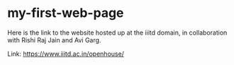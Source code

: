 # my-first-web-page
Here is the link to the website hosted up at the iiitd domain, in collaboration with Rishi Raj Jain and Avi Garg.


Link: https://www.iiitd.ac.in/openhouse/ 
